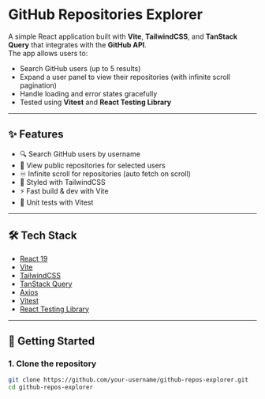# GitHub Repositories Explorer

A simple React application built with **Vite**, **TailwindCSS**, and **TanStack Query** that integrates with the **GitHub API**.  
The app allows users to:

- Search GitHub users (up to 5 results)
- Expand a user panel to view their repositories (with infinite scroll pagination)
- Handle loading and error states gracefully
- Tested using **Vitest** and **React Testing Library**

---

## ✨ Features

- 🔍 Search GitHub users by username
- 📂 View public repositories for selected users
- ♾️ Infinite scroll for repositories (auto fetch on scroll)
- 🎨 Styled with TailwindCSS
- ⚡ Fast build & dev with Vite
- 🧪 Unit tests with Vitest

---

## 🛠️ Tech Stack

- [React 19](https://react.dev/)
- [Vite](https://vitejs.dev/)
- [TailwindCSS](https://tailwindcss.com/)
- [TanStack Query](https://tanstack.com/query/latest)
- [Axios](https://axios-http.com/)
- [Vitest](https://vitest.dev/)
- [React Testing Library](https://testing-library.com/docs/react-testing-library/intro/)

---

## 🚀 Getting Started

### 1. Clone the repository

```bash
git clone https://github.com/your-username/github-repos-explorer.git
cd github-repos-explorer

